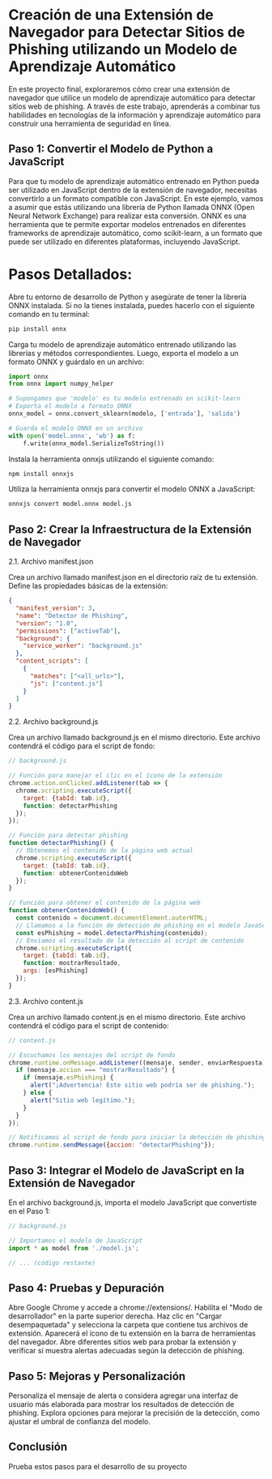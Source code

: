 # Creación de una Extensión de Navegador para Detectar Sitios de Phishing utilizando un Modelo de Aprendizaje Automático

En este proyecto final, exploraremos cómo crear una extensión de navegador que utilice un modelo de aprendizaje automático para detectar sitios web de phishing. A través de este trabajo, aprenderás a combinar tus habilidades en tecnologías de la información y aprendizaje automático para construir una herramienta de seguridad en línea.

## Paso 1: Convertir el Modelo de Python a JavaScript

Para que tu modelo de aprendizaje automático entrenado en Python pueda ser utilizado en JavaScript dentro de la extensión de navegador, necesitas convertirlo a un formato compatible con JavaScript. En este ejemplo, vamos a asumir que estás utilizando una librería de Python llamada ONNX (Open Neural Network Exchange) para realizar esta conversión. ONNX es una herramienta que te permite exportar modelos entrenados en diferentes frameworks de aprendizaje automático, como scikit-learn, a un formato que puede ser utilizado en diferentes plataformas, incluyendo JavaScript.

# Pasos Detallados:

Abre tu entorno de desarrollo de Python y asegúrate de tener la librería ONNX instalada. Si no la tienes instalada, puedes hacerlo con el siguiente comando en tu terminal:

``` bash
pip install onnx
```

Carga tu modelo de aprendizaje automático entrenado utilizando las librerías y métodos correspondientes. Luego, exporta el modelo a un formato ONNX y guárdalo en un archivo:

``` python
import onnx
from onnx import numpy_helper

# Supongamos que 'modelo' es tu modelo entrenado en scikit-learn
# Exporta el modelo a formato ONNX
onnx_model = onnx.convert_sklearn(modelo, ['entrada'], 'salida')

# Guarda el modelo ONNX en un archivo
with open('model.onnx', 'wb') as f:
    f.write(onnx_model.SerializeToString())
```
Instala la herramienta onnxjs utilizando el siguiente comando:
``` bash
npm install onnxjs
```
Utiliza la herramienta onnxjs para convertir el modelo ONNX a JavaScript:

``` bash
onnxjs convert model.onnx model.js
```
## Paso 2: Crear la Infraestructura de la Extensión de Navegador

2.1. Archivo manifest.json

Crea un archivo llamado manifest.json en el directorio raíz de tu extensión. Define las propiedades básicas de la extensión:

``` json
{
  "manifest_version": 3,
  "name": "Detector de Phishing",
  "version": "1.0",
  "permissions": ["activeTab"],
  "background": {
    "service_worker": "background.js"
  },
  "content_scripts": [
    {
      "matches": ["<all_urls>"],
      "js": ["content.js"]
    }
  ]
}
``````
2.2. Archivo background.js

Crea un archivo llamado background.js en el mismo directorio. Este archivo contendrá el código para el script de fondo:

``` javascript
// background.js

// Función para manejar el clic en el ícono de la extensión
chrome.action.onClicked.addListener(tab => {
  chrome.scripting.executeScript({
    target: {tabId: tab.id},
    function: detectarPhishing
  });
});

// Función para detectar phishing
function detectarPhishing() {
  // Obtenemos el contenido de la página web actual
  chrome.scripting.executeScript({
    target: {tabId: tab.id},
    function: obtenerContenidoWeb
  });
}

// Función para obtener el contenido de la página web
function obtenerContenidoWeb() {
  const contenido = document.documentElement.outerHTML;
  // Llamamos a la función de detección de phishing en el modelo JavaScript
  const esPhishing = model.detectarPhishing(contenido);
  // Enviamos el resultado de la detección al script de contenido
  chrome.scripting.executeScript({
    target: {tabId: tab.id},
    function: mostrarResultado,
    args: [esPhishing]
  });
}
```
2.3. Archivo content.js

Crea un archivo llamado content.js en el mismo directorio. Este archivo contendrá el código para el script de contenido:

``` javascript
// content.js

// Escuchamos los mensajes del script de fondo
chrome.runtime.onMessage.addListener((mensaje, sender, enviarRespuesta) => {
  if (mensaje.accion === "mostrarResultado") {
    if (mensaje.esPhishing) {
      alert("¡Advertencia! Este sitio web podría ser de phishing.");
    } else {
      alert("Sitio web legítimo.");
    }
  }
});

// Notificamos al script de fondo para iniciar la detección de phishing
chrome.runtime.sendMessage({accion: "detectarPhishing"});
```
## Paso 3: Integrar el Modelo de JavaScript en la Extensión de Navegador

En el archivo background.js, importa el modelo JavaScript que convertiste en el Paso 1:

``` javascript
// background.js

// Importamos el modelo de JavaScript
import * as model from './model.js';

// ... (código restante)
```
## Paso 4: Pruebas y Depuración

Abre Google Chrome y accede a chrome://extensions/.
Habilita el "Modo de desarrollador" en la parte superior derecha.
Haz clic en "Cargar desempaquetada" y selecciona la carpeta que contiene tus archivos de extensión.
Aparecerá el ícono de tu extensión en la barra de herramientas del navegador.
Abre diferentes sitios web para probar la extensión y verificar si muestra alertas adecuadas según la detección de phishing.

## Paso 5: Mejoras y Personalización

Personaliza el mensaje de alerta o considera agregar una interfaz de usuario más elaborada para mostrar los resultados de detección de phishing.
Explora opciones para mejorar la precisión de la detección, como ajustar el umbral de confianza del modelo.

## Conclusión

Prueba estos pasos para el desarrollo de su proyecto